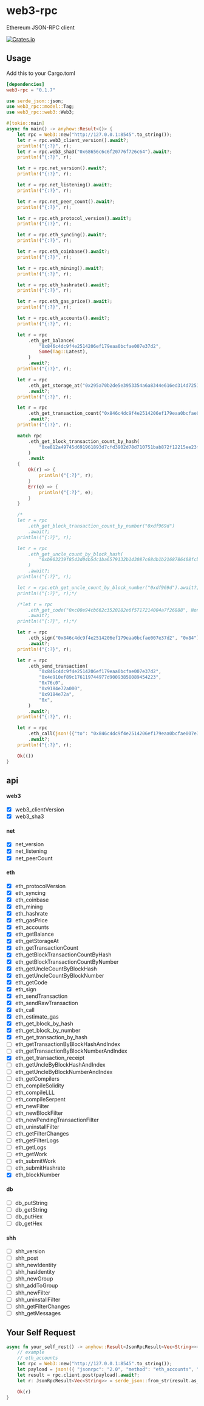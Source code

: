 # web3-rpc
Ethereum JSON-RPC client

<a href="https://crates.io/crates/web3-rpc" rel="nofollow noopener noreferrer"><img src="https://img.shields.io/crates/v/web3-rpc" alt="Crates.io"></a>

## Usage

Add this to your Cargo.toml

```toml
[dependencies]
web3-rpc = "0.1.7"
```

```rust
use serde_json::json;
use web3_rpc::model::Tag;
use web3_rpc::web3::Web3;

#[tokio::main]
async fn main() -> anyhow::Result<()> {
    let rpc = Web3::new("http://127.0.0.1:8545".to_string());
    let r = rpc.web3_client_version().await?;
    println!("{:?}", r);
    let r = rpc.web3_sha3("0x68656c6c6f20776f726c64").await?;
    println!("{:?}", r);

    let r = rpc.net_version().await?;
    println!("{:?}", r);

    let r = rpc.net_listening().await?;
    println!("{:?}", r);

    let r = rpc.net_peer_count().await?;
    println!("{:?}", r);

    let r = rpc.eth_protocol_version().await?;
    println!("{:?}", r);

    let r = rpc.eth_syncing().await?;
    println!("{:?}", r);

    let r = rpc.eth_coinbase().await?;
    println!("{:?}", r);

    let r = rpc.eth_mining().await?;
    println!("{:?}", r);

    let r = rpc.eth_hashrate().await?;
    println!("{:?}", r);

    let r = rpc.eth_gas_price().await?;
    println!("{:?}", r);

    let r = rpc.eth_accounts().await?;
    println!("{:?}", r);

    let r = rpc
        .eth_get_balance(
            "0x846c4dc9f4e2514206ef179eaa0bcfae007e37d2",
            Some(Tag::Latest),
        )
        .await?;
    println!("{:?}", r);

    let r = rpc
        .eth_get_storage_at("0x295a70b2de5e3953354a6a8344e616ed314d7251", "0x0", None)
        .await?;
    println!("{:?}", r);

    let r = rpc
        .eth_get_transaction_count("0x846c4dc9f4e2514206ef179eaa0bcfae007e37d2", None)
        .await?;
    println!("{:?}", r);

    match rpc
        .eth_get_block_transaction_count_by_hash(
            "0xe812a49745d691961893d7cfd3902d78d710751bab872f12215ee23f27f3efa9",
        )
        .await
    {
        Ok(r) => {
            println!("{:?}", r);
        }
        Err(e) => {
            println!("{:?}", e);
        }
    }

    /*
    let r = rpc
        .eth_get_block_transaction_count_by_number("0xdf969d")
        .await?;
    println!("{:?}", r);

    let r = rpc
        .eth_get_uncle_count_by_block_hash(
            "0xb903239f8543d04b5dc1ba6579132b143087c68db1b2168786408fcbce568238",
        )
        .await?;
    println!("{:?}", r);

    let r = rpc.eth_get_uncle_count_by_block_number("0xdf969d").await?;
    println!("{:?}", r);*/

    /*let r = rpc
        .eth_get_code("0xc00e94cb662c3520282e6f5717214004a7f26888", None)
        .await?;
    println!("{:?}", r);*/

    let r = rpc
        .eth_sign("0x846c4dc9f4e2514206ef179eaa0bcfae007e37d2", "0x84")
        .await?;
    println!("{:?}", r);

    let r = rpc
        .eth_send_transaction(
            "0x846c4dc9f4e2514206ef179eaa0bcfae007e37d2",
            "0x4e910ef89c176119744977d90093858089454223",
            "0x76c0",
            "0x9184e72a000",
            "0x9184e72a",
            "0x",
        )
        .await?;
    println!("{:?}", r);

    let r = rpc
        .eth_call(json!({"to": "0x846c4dc9f4e2514206ef179eaa0bcfae007e37d2", "data": "0x313ce567"}))
        .await?;
    println!("{:?}", r);

    Ok(())
}
```

## api

#### web3

- [x] web3_clientVersion
- [x] web3_sha3

#### net
- [x] net_version
- [x] net_listening
- [x] net_peerCount

#### eth
- [x] eth_protocolVersion
- [x] eth_syncing
- [x] eth_coinbase
- [x] eth_mining
- [x] eth_hashrate
- [x] eth_gasPrice
- [x] eth_accounts
- [x] eth_getBalance
- [x] eth_getStorageAt
- [x] eth_getTransactionCount
- [x] eth_getBlockTransactionCountByHash
- [x] eth_getBlockTransactionCountByNumber
- [x] eth_getUncleCountByBlockHash
- [x] eth_getUncleCountByBlockNumber
- [x] eth_getCode
- [x] eth_sign
- [x] eth_sendTransaction
- [x] eth_sendRawTransaction
- [x] eth_call
- [x] eth_estimate_gas
- [x] eth_get_block_by_hash
- [x] eth_get_block_by_number
- [x] eth_get_transaction_by_hash
- [ ] eth_getTransactionByBlockHashAndIndex
- [ ] eth_getTransactionByBlockNumberAndIndex
- [x] eth_get_transaction_receipt
- [ ] eth_getUncleByBlockHashAndIndex
- [ ] eth_getUncleByBlockNumberAndIndex
- [ ] eth_getCompilers
- [ ] eth_compileSolidity
- [ ] eth_compileLLL
- [ ] eth_compileSerpent
- [ ] eth_newFilter
- [ ] eth_newBlockFilter
- [ ] eth_newPendingTransactionFilter
- [ ] eth_uninstallFilter
- [ ] eth_getFilterChanges
- [ ] eth_getFilterLogs
- [ ] eth_getLogs
- [ ] eth_getWork
- [ ] eth_submitWork
- [ ] eth_submitHashrate
- [x] eth_blockNumber

#### db
- [ ] db_putString
- [ ] db_getString
- [ ] db_putHex
- [ ] db_getHex

#### shh
- [ ] shh_version
- [ ] shh_post
- [ ] shh_newIdentity
- [ ] shh_hasIdentity
- [ ] shh_newGroup
- [ ] shh_addToGroup
- [ ] shh_newFilter
- [ ] shh_uninstallFilter
- [ ] shh_getFilterChanges
- [ ] shh_getMessages

## Your Self Request
```rust
async fn your_self_rest() -> anyhow::Result<JsonRpcResult<Vec<String>>> {
    // example
    // eth_accounts
    let rpc = Web3::new("http://127.0.0.1:8545".to_string());
    let payload = json!({ "jsonrpc": "2.0", "method": "eth_accounts", "params": [], "id": "310" });
    let result = rpc.client.post(payload).await?;
    let r: JsonRpcResult<Vec<String>> = serde_json::from_str(result.as_str())?;

    Ok(r)
}
```